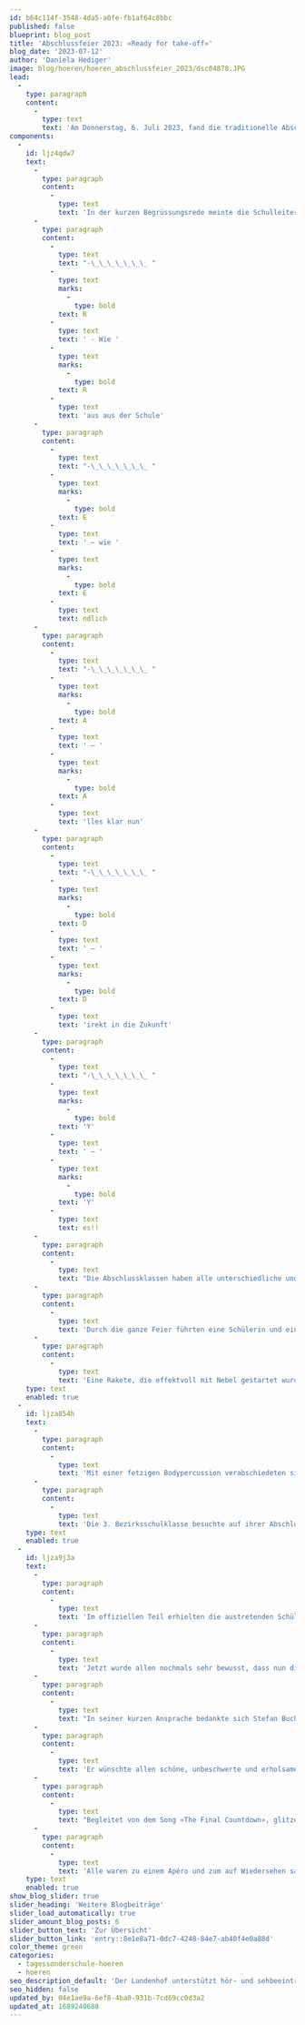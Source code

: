 ```yaml
---
id: b64c114f-3548-4da5-a0fe-fb1af64c8bbc
published: false
blueprint: blog_post
title: 'Abschlussfeier 2023: «Ready for take-off»'
blog_date: '2023-07-12'
author: 'Daniela Hediger'
image: blog/hoeren/hoeren_abschlussfeier_2023/dsc04878.JPG
lead:
  -
    type: paragraph
    content:
      -
        type: text
        text: 'Am Donnerstag, 6. Juli 2023, fand die traditionelle Abschlussfeier mit vielen Gästen statt.'
components:
  -
    id: ljz4qdw7
    text:
      -
        type: paragraph
        content:
          -
            type: text
            text: 'In der kurzen Begrüssungsrede meinte die Schulleiterin der Oberstufe, Frau Hediger, dass nun alle Schüler:innen der Abschlussklassen ready für das Leben nach dem Landenhof seien.'
      -
        type: paragraph
        content:
          -
            type: text
            text: "-\_\_\_\_\_\_\_ "
          -
            type: text
            marks:
              -
                type: bold
            text: R
          -
            type: text
            text: ' - Wie '
          -
            type: text
            marks:
              -
                type: bold
            text: R
          -
            type: text
            text: 'aus aus der Schule'
      -
        type: paragraph
        content:
          -
            type: text
            text: "-\_\_\_\_\_\_\_ "
          -
            type: text
            marks:
              -
                type: bold
            text: E
          -
            type: text
            text: ' – wie '
          -
            type: text
            marks:
              -
                type: bold
            text: E
          -
            type: text
            text: ndlich
      -
        type: paragraph
        content:
          -
            type: text
            text: "-\_\_\_\_\_\_\_ "
          -
            type: text
            marks:
              -
                type: bold
            text: A
          -
            type: text
            text: ' – '
          -
            type: text
            marks:
              -
                type: bold
            text: A
          -
            type: text
            text: 'lles klar nun'
      -
        type: paragraph
        content:
          -
            type: text
            text: "-\_\_\_\_\_\_\_ "
          -
            type: text
            marks:
              -
                type: bold
            text: D
          -
            type: text
            text: ' – '
          -
            type: text
            marks:
              -
                type: bold
            text: D
          -
            type: text
            text: 'irekt in die Zukunft'
      -
        type: paragraph
        content:
          -
            type: text
            text: "-\_\_\_\_\_\_\_ "
          -
            type: text
            marks:
              -
                type: bold
            text: 'Y'
          -
            type: text
            text: ' – '
          -
            type: text
            marks:
              -
                type: bold
            text: 'Y'
          -
            type: text
            text: es!!
      -
        type: paragraph
        content:
          -
            type: text
            text: "Die Abschlussklassen haben alle unterschiedliche und vielfältige Darbietungen präsentiert und einen Einblick in ihre Abschlussreisen gegeben.\_"
      -
        type: paragraph
        content:
          -
            type: text
            text: 'Durch die ganze Feier führten eine Schülerin und ein Schüler. Als alles ready war, gaben sie die Bühne frei für die erste Klasse.'
      -
        type: paragraph
        content:
          -
            type: text
            text: 'Eine Rakete, die effektvoll mit Nebel gestartet wurde und stimmungsvolle beleuchtete Planetenlampen «entführten» das Publikum ins Universum der 3. Realschulklasse. Ein Schüler der Klasse moderierte charmant eine Weltall-Tagesschau und interviewte seine Klassenkolleg:innen. Gemäss ihren Aussagen konnten fast alle in ihren Traumberufen eine Lehrstelle finden. Auf ihrer Abschlussreise unternahmen sie wilde Achterbahnfahrten und liessen das Publikum mit den sehr professionell daherkommenden Filmaufnahmen wahrhaftig daran teilnehmen.'
    type: text
    enabled: true
  -
    id: ljza854h
    text:
      -
        type: paragraph
        content:
          -
            type: text
            text: 'Mit einer fetzigen Bodypercussion verabschiedeten sich die 3. Sekler, unterstützt von ihren Klassenkolleg:innen der 2. Sek. Das Publikum erfuhr, dass ihnen allen auf der Abschlussreise das Stand-up-Pad­deln einen riesigen Muskelkater beschert hatte.'
      -
        type: paragraph
        content:
          -
            type: text
            text: 'Die 3. Bezirksschulklasse besuchte auf ihrer Abschlussreise die Stadt Verona und präsentierte auf witzige Art einen Einblick in eine ziemlich chaotische Theaterprobe. Die Schüler:innen übten darin die Hochzeitsnacht von Julia und Romeo, welche in einem Duell endete. Eine eher amüsante als dramatische Darbietung!'
    type: text
    enabled: true
  -
    id: ljza9j3a
    text:
      -
        type: paragraph
        content:
          -
            type: text
            text: 'Im offiziellen Teil erhielten die austretenden Schüler:innen ihre Zeugnisse von den Klassenlehrpersonen und eine Rose von der Schulleitung. Auch das Brückenjahr wurde von ihrem Klassenlehrer verabschiedet. Eine Schülerin hielt eine eindrückliche und berührende Abschiedsrede, in der sie sich bei allen sehr bedankte, welche sie durch alle ihre Schuljahre am Landenhof unterstützt und begleitet hatten.'
      -
        type: paragraph
        content:
          -
            type: text
            text: 'Jetzt wurde allen nochmals sehr bewusst, dass nun die obligatorische Schulzeit zu Ende ist.'
      -
        type: paragraph
        content:
          -
            type: text
            text: "In seiner kurzen Ansprache bedankte sich Stefan Buchmüller, Geschäftsführer, herzlich bei allen, die die Schule im vergangenen Schuljahr in irgendeiner Form mitgestaltet, mitgetragen oder unterstützt hatten: bei den Schüler:innen, Eltern und allen Mitarbeitenden. \_"
      -
        type: paragraph
        content:
          -
            type: text
            text: 'Er wünschte allen schöne, unbeschwerte und erholsame Sommerferien und den austretenden Schüler:innen einen guten Start im neuem Lebensabschnitt.'
      -
        type: paragraph
        content:
          -
            type: text
            text: "Begleitet von dem Song «The Final Countdown», glitzernden Konfettistreifen und Nebelschwaden verliessen die Schüler:innen der Abschlussklassen die Turnhalle und die stimmungsvolle Feier war leider schon zu Ende. \_"
      -
        type: paragraph
        content:
          -
            type: text
            text: 'Alle waren zu einem Apéro und zum auf Wiedersehen sagen auf den Pausenplatz eingeladen.'
    type: text
    enabled: true
show_blog_slider: true
slider_heading: 'Weitere Blogbeiträge'
slider_load_automatically: true
slider_amount_blog_posts: 6
slider_button_text: 'Zur Übersicht'
slider_button_link: 'entry::8e1e8a71-0dc7-4248-84e7-ab40f4e0a88d'
color_theme: green
categories:
  - tagessonderschule-hoeren
  - hoeren
seo_description_default: 'Der Landenhof unterstützt hör- und sehbeeinträchtigte Kinder & Jugendliche in ihrem selbstbestimmten Leben durch Förderung ihrer Fähigkeiten & Entwicklung'
seo_hidden: false
updated_by: 04e1ae9a-6ef8-4ba0-931b-7cd69cc0d3a2
updated_at: 1689240688
---
```

